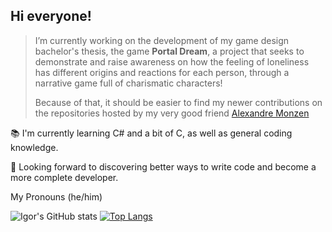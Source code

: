 ## Hi everyone!

> I’m currently working on the development of my game design bachelor's thesis, the game **Portal Dream**, a project that seeks to demonstrate and raise awareness on how the feeling of loneliness has different origins and reactions for each person, through a narrative game full of charismatic characters!
> 
> Because of that, it should be easier to find my newer contributions on the repositories hosted by my very good friend [Alexandre Monzen](https://github.com/Xandyxan)

📚 I'm currently learning C# and a bit of C, as well as general coding knowledge.

📝 Looking forward to discovering better ways to write code and become a more complete developer.

My Pronouns (he/him)

![Igor's GitHub stats](https://github-readme-stats.vercel.app/api?username=IgorPonciano&show_icons=true&theme=dark)
[![Top Langs](https://github-readme-stats.vercel.app/api/top-langs/?username=IgorPonciano&theme=dark)](https://github.com/IgorPonciano/github-readme-stats)
